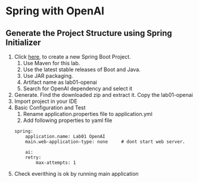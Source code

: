 # Spring with OpenAI
## Generate the Project Structure using Spring Initializer
1. Click [here](https://start.spring.io), to create a new Spring Boot Project.
    1. Use Maven for this lab.
    1. Use the latest stable releases of Boot and Java.
    1. Use JAR packaging.
    1. Artifact name as lab01-openai
    1. Search for OpenAI dependency and select it
1. Generate. Find the downloaded zip and extract it. Copy the lab01-openai
1. Import project in your IDE
1. Basic Configuration and Test
    1. Rename application.properties file to application.yml
    1. Add following properties to yaml file
    ```
    spring:
        application.name: Lab01 OpenAI
        main.web-application-type: none     # dont start web server.
    
        ai:
        retry:
            max-attempts: 1
    ```    
1. Check everithing is ok by running main application